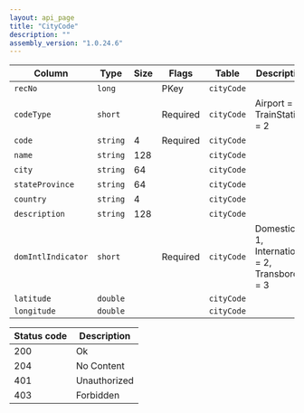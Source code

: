 ```yaml
---
layout: api_page
title: "CityCode"
description: ""
assembly_version: "1.0.24.6"
---
```




| Column | Type | Size | Flags | Table | Description |
| ------ | ---- | ---- | ----- | ----- | ----------- |
| `recNo` | `long` |  | PKey | `cityCode` | 
| `codeType` | `short` |  | Required | `cityCode` | Airport = 1, TrainStation = 2
| `code` | `string` | 4 | Required | `cityCode` | 
| `name` | `string` | 128 |  | `cityCode` | 
| `city` | `string` | 64 |  | `cityCode` | 
| `stateProvince` | `string` | 64 |  | `cityCode` | 
| `country` | `string` | 4 |  | `cityCode` | 
| `description` | `string` | 128 |  | `cityCode` | 
| `domIntlIndicator` | `short` |  | Required | `cityCode` | Domestic = 1, International = 2, Transborder = 3
| `latitude` | `double` |  |  | `cityCode` | 
| `longitude` | `double` |  |  | `cityCode` | 

| Status code | Description |
| ----------- | ----------- |
| 200 | Ok |
| 204 | No Content |
| 401 | Unauthorized |
| 403 | Forbidden |


